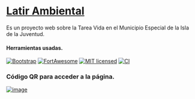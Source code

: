 # [Latir Ambiental](https://github.com/isladelascotorras/latir_ambiental)

Es un proyecto web sobre la Tarea Vida en el Municipio Especial de la Isla de la Juventud.

#### Herramientas usadas.

[![Bootstrap][Bootstrap-badge]][Bootstrap-url]
[![FortAwesome][FortAwesome-badge]][FortAwesome-url]
[![MIT licensed][mit-badge]][mit-url]
[![CI][actions-badge]][actions-url]

<!-- : https://getbootstrap.com/docs/5.0/getting-started/download/ -->
<!-- https://fontawesome.com/v6.5.2/how-to-use/on-the-web/setup/getting-started -->

[Bootstrap-badge]: https://img.shields.io/badge/Bootstrap-5.0.2-success.svg
[Bootstrap-url]: https://github.com/twbs/bootstrap/releases/tag/v5.0.2
[FortAwesome-badge]: https://img.shields.io/badge/Font%20Awesome-6.5.2-success.svg
[FortAwesome-url]: https://github.com/FortAwesome/Font-Awesome/releases/tag/v6.5.2
[mit-badge]: https://img.shields.io/badge/license-MIT-blue.svg
[mit-url]: https://github.com/w3reality/three-geo/blob/master/LICENSE
[actions-badge]: https://github.com/w3reality/three-geo/workflows/CI/badge.svg
[actions-url]: https://github.com/w3reality/three-geo/actions

### Código QR para acceder a la página.

[![image](https://isladelascotorras.github.io/latir_ambiental/images/la-color.png)](https://isladelascotorras.github.io/latir_ambiental/images/qrcode-monkey.png)
